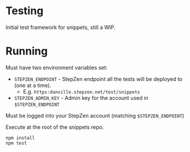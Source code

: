 # Testing

Initial test framework for snippets, still a WIP.

# Running

Must have two environment variables set:

 * `STEPZEN_ENDPOINT` - StepZen endpoint all the tests will be deployed to (one at a time).
   - E.g. `https:danville.stepzen.net/test/snippets`
 * `STEPZEN_ADMIN_KEY` - Admin key for the account used in `$STEPZEN_ENDPOINT`

Must be logged into your StepZen account (matching `$STEPZEN_ENDPOINT`)

Execute at the root of the snippets repo.

```
npm install
npm test
```

